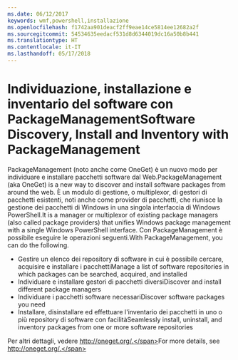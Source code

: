 ```yaml
---
ms.date: 06/12/2017
keywords: wmf,powershell,installazione
ms.openlocfilehash: f1742aa901deacf2ff9eae14ce5814ee12682a2f
ms.sourcegitcommit: 54534635eedacf531d8d6344019dc16a50b8b441
ms.translationtype: HT
ms.contentlocale: it-IT
ms.lasthandoff: 05/17/2018
---
```

# <a name="software-discovery-install-and-inventory-with-packagemanagement"></a><span data-ttu-id="4ffde-102">Individuazione, installazione e inventario del software con PackageManagement</span><span class="sxs-lookup"><span data-stu-id="4ffde-102">Software Discovery, Install and Inventory with PackageManagement</span></span>

<span data-ttu-id="4ffde-103">PackageManagement (noto anche come OneGet) è un nuovo modo per individuare e installare pacchetti software dal Web.</span><span class="sxs-lookup"><span data-stu-id="4ffde-103">PackageManagement (aka OneGet) is a new way to discover and install software packages from around the web.</span></span> <span data-ttu-id="4ffde-104">È un modulo di gestione, o multiplexor, di gestori di pacchetti esistenti, noti anche come provider di pacchetti, che riunisce la gestione dei pacchetti di Windows in una singola interfaccia di Windows PowerShell.</span><span class="sxs-lookup"><span data-stu-id="4ffde-104">It is a manager or multiplexor of existing package managers (also called package providers) that unifies Windows package management with a single Windows PowerShell interface.</span></span> <span data-ttu-id="4ffde-105">Con PackageManagement è possibile eseguire le operazioni seguenti.</span><span class="sxs-lookup"><span data-stu-id="4ffde-105">With PackageManagement, you can do the following.</span></span>

-   <span data-ttu-id="4ffde-106">Gestire un elenco dei repository di software in cui è possibile cercare, acquisire e installare i pacchetti</span><span class="sxs-lookup"><span data-stu-id="4ffde-106">Manage a list of software repositories in which packages can be searched, acquired, and installed</span></span>
-   <span data-ttu-id="4ffde-107">Individuare e installare gestori di pacchetti diversi</span><span class="sxs-lookup"><span data-stu-id="4ffde-107">Discover and install different package managers</span></span>
-   <span data-ttu-id="4ffde-108">Individuare i pacchetti software necessari</span><span class="sxs-lookup"><span data-stu-id="4ffde-108">Discover software packages you need</span></span>
-   <span data-ttu-id="4ffde-109">Installare, disinstallare ed effettuare l'inventario dei pacchetti in uno o più repository di software con facilità</span><span class="sxs-lookup"><span data-stu-id="4ffde-109">Seamlessly install, uninstall, and inventory packages from one or more software repositories</span></span>

<span data-ttu-id="4ffde-110">Per altri dettagli, vedere http://oneget.org/.</span><span class="sxs-lookup"><span data-stu-id="4ffde-110">For more details, see http://oneget.org/.</span></span>
